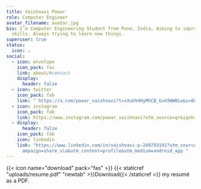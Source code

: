 ```yaml
---
title: Vaishnavi Powar
role: Computer Engineer
avatar_filename: avatar.jpg
bio: I’m Computer Engineering Student from Pune, India, Aiming to improve my
  skills. Always trying to learn new things.
superuser: true
status:
  icon: ☕️
social:
  - icon: envelope
    icon_pack: fas
    link: about/#contact
    display:
      header: false
  - icon: twitter
    icon_pack: fab
    link: " https://x.com/powar_vaishnavi?t=sXuUV4HyMhCB_GvH3WW0Lw&s=08 "
  - icon: instagram
    icon_pack: fab
    link: https://www.instagram.com/powar_vaishnavi?utm_source=qr&igsh=MWloMXNlc2E4bnU1dA==
  - display:
      header: false
    icon_pack: fab
    icon: linkedin
    link: "https://www.linkedin.com/in/vaishnavi-p-249793191?utm_source=share&utm_c\
      ampaign=share_via&utm_content=profile&utm_medium=android_app "
---
```



{{< icon name="download" pack="fas" >}} {{< staticref "uploads/resume.pdf" "newtab" >}}Download{{< /staticref >}} my resumé as a PDF.
